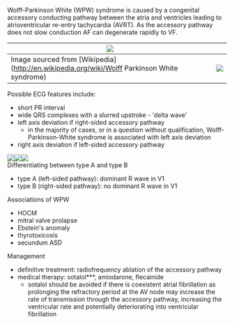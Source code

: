 Wolff\-Parkinson White (WPW) syndrome is caused by a congenital accessory conducting pathway between the atria and ventricles leading to atrioventricular re\-entry tachycardia (AVRT). As the accessory pathway does not slow conduction AF can degenerate rapidly to VF.  
  


| [![](https://d32xxyeh8kfs8k.cloudfront.net/images_Passmedicine/swb012.jpg)](https://d32xxyeh8kfs8k.cloudfront.net/images_Passmedicine/swb012b.jpg) | |
| --- | --- |
| Image sourced from [Wikipedia](http://en.wikipedia.org/wiki/Wolff Parkinson White syndrome) | [![](https://d32xxyeh8kfs8k.cloudfront.net/css/images/mag_glass.png)](https://d32xxyeh8kfs8k.cloudfront.net/images_Passmedicine/swb012b.jpg) |

  
Possible ECG features include:  
* short PR interval
* wide QRS complexes with a slurred upstroke \- 'delta wave'
* left axis deviation if right\-sided accessory pathway
	+ in the majority of cases, or in a question without qualification, Wolff\-Parkinson\-White syndrome is associated with left axis deviation
* right axis deviation if left\-sided accessory pathway

  
[![](https://d32xxyeh8kfs8k.cloudfront.net/images_Passmedicine/ecg106.png)](https://d32xxyeh8kfs8k.cloudfront.net/images_Passmedicine/ecg106b.png)[![](https://d32xxyeh8kfs8k.cloudfront.net/images_Passmedicine/ecg059.jpg)](https://d32xxyeh8kfs8k.cloudfront.net/images_Passmedicine/ecg059b.jpg)[![](https://d32xxyeh8kfs8k.cloudfront.net/images_Passmedicine/ecg060.jpg)](https://d32xxyeh8kfs8k.cloudfront.net/images_Passmedicine/ecg060b.jpg)  
Differentiating between type A and type B  
* type A (left\-sided pathway): dominant R wave in V1
* type B (right\-sided pathway): no dominant R wave in V1

  
Associations of WPW  
* HOCM
* mitral valve prolapse
* Ebstein's anomaly
* thyrotoxicosis
* secundum ASD

  
Management  
* definitive treatment: radiofrequency ablation of the accessory pathway
* medical therapy: sotalol\*\*\*, amiodarone, flecainide
	+ sotalol should be avoided if there is coexistent atrial fibrillation as prolonging the refractory period at the AV node may increase the rate of transmission through the accessory pathway, increasing the ventricular rate and potentially deteriorating into ventricular fibrillation
